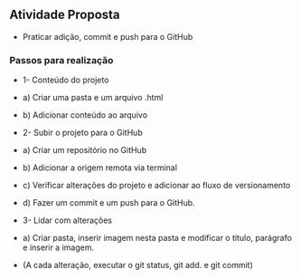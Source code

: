 ## Atividade Proposta
* Praticar adição, commit e push para o GitHub

### Passos para realização
* 1- Conteúdo do projeto
* a) Criar uma pasta e um arquivo .html
* b) Adicionar conteúdo ao arquivo

* 2- Subir o projeto para o GitHub
* a) Criar um repositório no GitHub
* b) Adicionar a origem remota via terminal
* c) Verificar alterações do projeto e adicionar ao fluxo de versionamento
* d) Fazer um commit e um push para o GitHub.

* 3- Lidar com alterações
* a) Criar pasta, inserir imagem nesta pasta e modificar o título, parágrafo e inserir a imagem.

* (A cada alteração, executar o git status, git add. e git commit)
     

